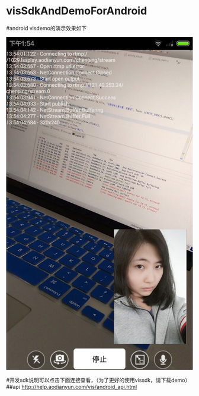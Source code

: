 # visSdkAndDemoForAndroid
#android visdemo的演示效果如下

![aodianyun](https://github.com/aodianyun/visSdkAndDemoForAndroid/blob/master/vis.jpg)

#开发sdk说明可以点击下面连接查看，（为了更好的使用vissdk，请下载demo）
##api
http://help.aodianyun.com/vis/android_api.html
